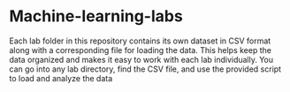 # Machine-learning-labs
Each lab folder in this repository contains its own dataset in CSV format along with a corresponding file for loading the data. This helps keep the data organized and makes it easy to work with each lab individually. You can go into any lab directory, find the CSV file, and use the provided script to load and analyze the data
